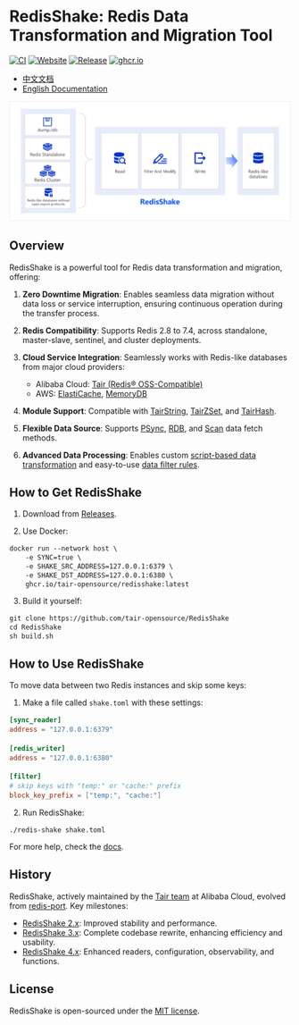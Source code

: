 # RedisShake: Redis Data Transformation and Migration Tool

[![CI](https://img.shields.io/github/actions/workflow/status/tair-opensource/RedisShake/ci.yml?branch=v4&label=CI
)](https://github.com/tair-opensource/RedisShake/actions/workflows/ci.yml)
[![Website](https://img.shields.io/website?url=https%3A%2F%2Ftair-opensource.github.io%2FRedisShake%2F&up_message=%E4%B8%AD%E6%96%87%20%2F%20English&up_color=red&label=Doc
)](https://tair-opensource.github.io/RedisShake/)
[![Release](https://img.shields.io/github/v/release/tair-opensource/RedisShake?color=blue&label=Release)](https://github.com/tair-opensource/RedisShake/releases)
[![ghcr.io](https://ghcr-badge.egpl.dev/tair-opensource/redisshake/latest_tag?color=%231d63ed&ignore=latest&label=ghcr.io&trim=)](https://github.com/tair-opensource/RedisShake/pkgs/container/redisshake)

- [中文文档](https://tair-opensource.github.io/RedisShake/)
- [English Documentation](https://tair-opensource.github.io/RedisShake/en/)

![](./docs/intro.png)

## Overview

RedisShake is a powerful tool for Redis data transformation and migration, offering:

1. **Zero Downtime Migration**: Enables seamless data migration without data loss or service interruption, ensuring continuous operation during the transfer process.

2. **Redis Compatibility**: Supports Redis 2.8 to 7.4, across standalone, master-slave, sentinel, and cluster deployments.

3. **Cloud Service Integration**: Seamlessly works with Redis-like databases from major cloud providers:
   - Alibaba Cloud: [Tair (Redis® OSS-Compatible)](https://www.alibabacloud.com/en/product/tair)
   - AWS: [ElastiCache](https://aws.amazon.com/elasticache/), [MemoryDB](https://aws.amazon.com/memorydb/)  

4. **Module Support**: Compatible with [TairString](https://github.com/tair-opensource/TairString), [TairZSet](https://github.com/tair-opensource/TairZset), and [TairHash](https://github.com/tair-opensource/TairHash).

5. **Flexible Data Source**: Supports [PSync](https://tair-opensource.github.io/RedisShake/zh/reader/sync_reader.html), [RDB](https://tair-opensource.github.io/RedisShake/zh/reader/rdb_reader.html), and [Scan](https://tair-opensource.github.io/RedisShake/zh/reader/scan_reader.html) data fetch methods.

6. **Advanced Data Processing**: Enables custom [script-based data transformation](https://tair-opensource.github.io/RedisShake/zh/filter/function.html) and easy-to-use [data filter rules](https://tair-opensource.github.io/RedisShake/zh/filter/filter.html).

## How to Get RedisShake

1. Download from [Releases](https://github.com/tair-opensource/RedisShake/releases).

2. Use Docker:
```shell
docker run --network host \
    -e SYNC=true \
    -e SHAKE_SRC_ADDRESS=127.0.0.1:6379 \
    -e SHAKE_DST_ADDRESS=127.0.0.1:6380 \
    ghcr.io/tair-opensource/redisshake:latest
```

3. Build it yourself:
```shell
git clone https://github.com/tair-opensource/RedisShake
cd RedisShake
sh build.sh
```

## How to Use RedisShake

To move data between two Redis instances and skip some keys:

1. Make a file called `shake.toml` with these settings:
```toml
[sync_reader]
address = "127.0.0.1:6379"

[redis_writer]
address = "127.0.0.1:6380"

[filter]
# skip keys with "temp:" or "cache:" prefix
block_key_prefix = ["temp:", "cache:"] 
```

2. Run RedisShake:
```shell
./redis-shake shake.toml
```

For more help, check the [docs](https://tair-opensource.github.io/RedisShake/zh/guide/mode.html).

## History

RedisShake, actively maintained by the [Tair team](https://github.com/tair-opensource) at Alibaba Cloud, evolved from [redis-port](https://github.com/CodisLabs/redis-port). Key milestones:

- [RedisShake 2.x](https://github.com/tair-opensource/RedisShake/tree/v2): Improved stability and performance.
- [RedisShake 3.x](https://github.com/tair-opensource/RedisShake/tree/v3): Complete codebase rewrite, enhancing efficiency and usability.
- [RedisShake 4.x](https://github.com/tair-opensource/RedisShake/tree/v4): Enhanced readers, configuration, observability, and functions.

## License

RedisShake is open-sourced under the [MIT license](https://github.com/tair-opensource/RedisShake/blob/v2/license.txt).
